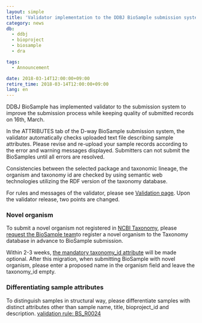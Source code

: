 ```yaml
---
layout: simple
title: 'Validator implementation to the DDBJ BioSample submission system (16th, March, 2018)'
category: news
db:
  - ddbj
  - bioproject
  - biosample
  - dra

tags:
  - Announcement

date: 2018-03-14T12:00:00+09:00
retire_time: 2018-03-14T12:00:00+09:00
lang: en
---
```


<p>DDBJ BioSample has implemented validator to the submission system to improve the submission process while keeping quality of submitted records on 16th, March.</p>

<p>In the ATTRIBUTES tab of the D-way BioSample submission system, the validator automatically checks uploaded text file describing sample attributes. Please revise and re-upload your sample records according to the error and warning messages displayed. Submitters can not submit the BioSamples until all errors are resolved.</p>

<p>Consistencies between the selected package and taxonomic lineage, the organism and taxonomy id are checked by using semantic web technologies utilizing the RDF version of the taxonomy database.</p>

<p>For rules and messages of the validator, please see <a href="https://www.ddbj.nig.ac.jp/biosample/validation-e.html">Validation page</a>. Upon the validator release, two points are changed.</p>

<h3 id="novel-organism">Novel organism</h3>

<p>To submit a novel organism not registered in <a href="https://www.ncbi.nlm.nih.gov/taxonomy">NCBI Taxonomy</a>, please <a href="/contact-e.html">request the BioSample team</a>to register a novel organism to the Taxonomy database in advance to BioSample submission.</p>

<p>Within 2-3 weeks, <a href="/biosample/attribute-e.html?all=all#taxonomy_id">the mandatory taxonomy_id attribute</a> will be made optional. After this migration, when submitting BioSample with novel organism, please enter a proposed name in the organism field and leave the taxonomy_id empty.</p>

<h3 id="novel-organism">Differentiating sample attributes</h3>

<p>To distinguish samples in structural way, please differentiate samples with distinct attributes other than sample name, title, bioproject_id and description. <a href="/biosample/validation-e.html#BS_R0024">validation rule: BS_R0024</a></p>
